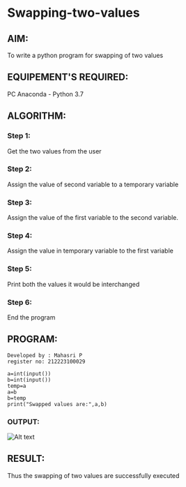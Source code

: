 # Swapping-two-values
## AIM:
To write a python program for swapping of two values
## EQUIPEMENT'S REQUIRED: 
PC
Anaconda - Python 3.7
## ALGORITHM: 
### Step 1:
Get the two values from the user
### Step 2: 
Assign the value of second variable to a temporary variable 
### Step 3: 
Assign the value of the first variable to the second variable.
### Step 4:  
Assign the value in temporary variable to the first variable
### Step 5: 
Print both the values it would be interchanged
### Step 6: 
End the program
## PROGRAM:
```
Developed by : Mahasri P
register no: 212223100029

a=int(input())
b=int(input())
temp=a
a=b
b=temp
print("Swapped values are:",a,b)
```

### OUTPUT:
![Alt text](<IMAGE 2.jpeg>)






## RESULT:
Thus the swapping of two values are successfully executed




